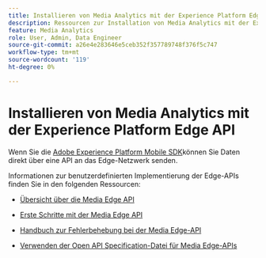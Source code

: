 ```yaml
---
title: Installieren von Media Analytics mit der Experience Platform Edge API
description: Ressourcen zur Installation von Media Analytics mit der Experience Platform Edge-API.
feature: Media Analytics
role: User, Admin, Data Engineer
source-git-commit: a26e4e283646e5ceb352f357789748f376f5c747
workflow-type: tm+mt
source-wordcount: '119'
ht-degree: 0%

---
```


# Installieren von Media Analytics mit der Experience Platform Edge API

Wenn Sie die [Adobe Experience Platform Mobile SDK](/help/implementation/edge/implementation-edge.md)können Sie Daten direkt über eine API an das Edge-Netzwerk senden.

Informationen zur benutzerdefinierten Implementierung der Edge-APIs finden Sie in den folgenden Ressourcen:

* [Übersicht über die Media Edge API](https://experienceleague.adobe.com/docs/experience-platform/edge-network-server-api/media-edge-apis/overview.html)

* [Erste Schritte mit der Media Edge API](https://experienceleague.adobe.com/docs/experience-platform/edge-network-server-api/media-edge-apis/getting-started.html)

* [Handbuch zur Fehlerbehebung bei der Media Edge-API](https://experienceleague.adobe.com/docs/experience-platform/edge-network-server-api/media-edge-apis/troubleshooting.html)

* [Verwenden der Open API Specification-Datei für Media Edge-APIs](https://experienceleague.adobe.com/docs/experience-platform/edge-network-server-api/media-edge-apis/swagger.html)
